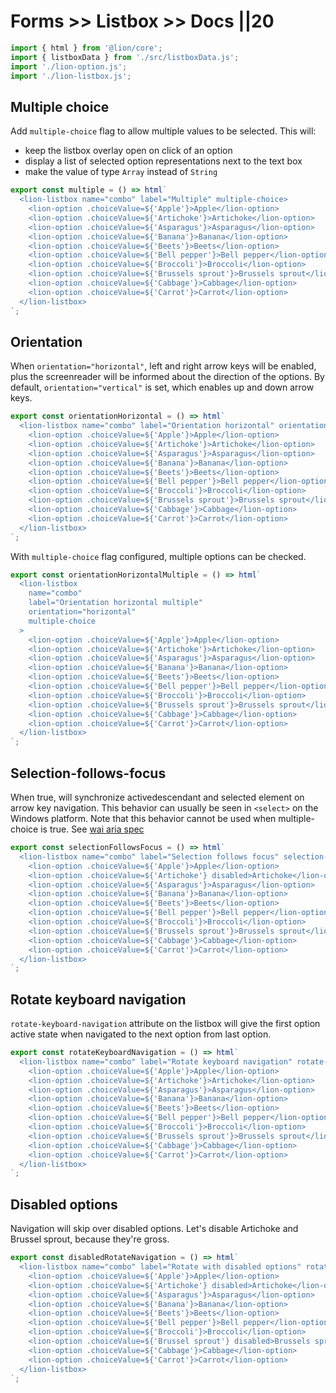 # Forms >> Listbox >> Docs ||20

```js script
import { html } from '@lion/core';
import { listboxData } from './src/listboxData.js';
import './lion-option.js';
import './lion-listbox.js';
```

## Multiple choice

Add `multiple-choice` flag to allow multiple values to be selected.
This will:

- keep the listbox overlay open on click of an option
- display a list of selected option representations next to the text box
- make the value of type `Array` instead of `String`

```js preview-story
export const multiple = () => html`
  <lion-listbox name="combo" label="Multiple" multiple-choice>
    <lion-option .choiceValue=${'Apple'}>Apple</lion-option>
    <lion-option .choiceValue=${'Artichoke'}>Artichoke</lion-option>
    <lion-option .choiceValue=${'Asparagus'}>Asparagus</lion-option>
    <lion-option .choiceValue=${'Banana'}>Banana</lion-option>
    <lion-option .choiceValue=${'Beets'}>Beets</lion-option>
    <lion-option .choiceValue=${'Bell pepper'}>Bell pepper</lion-option>
    <lion-option .choiceValue=${'Broccoli'}>Broccoli</lion-option>
    <lion-option .choiceValue=${'Brussels sprout'}>Brussels sprout</lion-option>
    <lion-option .choiceValue=${'Cabbage'}>Cabbage</lion-option>
    <lion-option .choiceValue=${'Carrot'}>Carrot</lion-option>
  </lion-listbox>
`;
```

## Orientation

When `orientation="horizontal"`, left and right arrow keys will be enabled, plus the screenreader
will be informed about the direction of the options.
By default, `orientation="vertical"` is set, which enables up and down arrow keys.

```js preview-story
export const orientationHorizontal = () => html`
  <lion-listbox name="combo" label="Orientation horizontal" orientation="horizontal">
    <lion-option .choiceValue=${'Apple'}>Apple</lion-option>
    <lion-option .choiceValue=${'Artichoke'}>Artichoke</lion-option>
    <lion-option .choiceValue=${'Asparagus'}>Asparagus</lion-option>
    <lion-option .choiceValue=${'Banana'}>Banana</lion-option>
    <lion-option .choiceValue=${'Beets'}>Beets</lion-option>
    <lion-option .choiceValue=${'Bell pepper'}>Bell pepper</lion-option>
    <lion-option .choiceValue=${'Broccoli'}>Broccoli</lion-option>
    <lion-option .choiceValue=${'Brussels sprout'}>Brussels sprout</lion-option>
    <lion-option .choiceValue=${'Cabbage'}>Cabbage</lion-option>
    <lion-option .choiceValue=${'Carrot'}>Carrot</lion-option>
  </lion-listbox>
`;
```

With `multiple-choice` flag configured, multiple options can be checked.

```js preview-story
export const orientationHorizontalMultiple = () => html`
  <lion-listbox
    name="combo"
    label="Orientation horizontal multiple"
    orientation="horizontal"
    multiple-choice
  >
    <lion-option .choiceValue=${'Apple'}>Apple</lion-option>
    <lion-option .choiceValue=${'Artichoke'}>Artichoke</lion-option>
    <lion-option .choiceValue=${'Asparagus'}>Asparagus</lion-option>
    <lion-option .choiceValue=${'Banana'}>Banana</lion-option>
    <lion-option .choiceValue=${'Beets'}>Beets</lion-option>
    <lion-option .choiceValue=${'Bell pepper'}>Bell pepper</lion-option>
    <lion-option .choiceValue=${'Broccoli'}>Broccoli</lion-option>
    <lion-option .choiceValue=${'Brussels sprout'}>Brussels sprout</lion-option>
    <lion-option .choiceValue=${'Cabbage'}>Cabbage</lion-option>
    <lion-option .choiceValue=${'Carrot'}>Carrot</lion-option>
  </lion-listbox>
`;
```

## Selection-follows-focus

When true, will synchronize activedescendant and selected element on arrow key navigation.
This behavior can usually be seen in `<select>` on the Windows platform.
Note that this behavior cannot be used when multiple-choice is true.
See [wai aria spec](https://www.w3.org/TR/wai-aria-practices/#kbd_selection_follows_focus)

```js preview-story
export const selectionFollowsFocus = () => html`
  <lion-listbox name="combo" label="Selection follows focus" selection-follows-focus>
    <lion-option .choiceValue=${'Apple'}>Apple</lion-option>
    <lion-option .choiceValue=${'Artichoke'} disabled>Artichoke</lion-option>
    <lion-option .choiceValue=${'Asparagus'}>Asparagus</lion-option>
    <lion-option .choiceValue=${'Banana'}>Banana</lion-option>
    <lion-option .choiceValue=${'Beets'}>Beets</lion-option>
    <lion-option .choiceValue=${'Bell pepper'}>Bell pepper</lion-option>
    <lion-option .choiceValue=${'Broccoli'}>Broccoli</lion-option>
    <lion-option .choiceValue=${'Brussels sprout'}>Brussels sprout</lion-option>
    <lion-option .choiceValue=${'Cabbage'}>Cabbage</lion-option>
    <lion-option .choiceValue=${'Carrot'}>Carrot</lion-option>
  </lion-listbox>
`;
```

## Rotate keyboard navigation

`rotate-keyboard-navigation` attribute on the listbox will give the first option active state when navigated to the next option from last option.

```js preview-story
export const rotateKeyboardNavigation = () => html`
  <lion-listbox name="combo" label="Rotate keyboard navigation" rotate-keyboard-navigation>
    <lion-option .choiceValue=${'Apple'}>Apple</lion-option>
    <lion-option .choiceValue=${'Artichoke'}>Artichoke</lion-option>
    <lion-option .choiceValue=${'Asparagus'}>Asparagus</lion-option>
    <lion-option .choiceValue=${'Banana'}>Banana</lion-option>
    <lion-option .choiceValue=${'Beets'}>Beets</lion-option>
    <lion-option .choiceValue=${'Bell pepper'}>Bell pepper</lion-option>
    <lion-option .choiceValue=${'Broccoli'}>Broccoli</lion-option>
    <lion-option .choiceValue=${'Brussels sprout'}>Brussels sprout</lion-option>
    <lion-option .choiceValue=${'Cabbage'}>Cabbage</lion-option>
    <lion-option .choiceValue=${'Carrot'}>Carrot</lion-option>
  </lion-listbox>
`;
```

## Disabled options

Navigation will skip over disabled options. Let's disable Artichoke and Brussel sprout, because they're gross.

```js preview-story
export const disabledRotateNavigation = () => html`
  <lion-listbox name="combo" label="Rotate with disabled options" rotate-keyboard-navigation>
    <lion-option .choiceValue=${'Apple'}>Apple</lion-option>
    <lion-option .choiceValue=${'Artichoke'} disabled>Artichoke</lion-option>
    <lion-option .choiceValue=${'Asparagus'}>Asparagus</lion-option>
    <lion-option .choiceValue=${'Banana'}>Banana</lion-option>
    <lion-option .choiceValue=${'Beets'}>Beets</lion-option>
    <lion-option .choiceValue=${'Bell pepper'}>Bell pepper</lion-option>
    <lion-option .choiceValue=${'Broccoli'}>Broccoli</lion-option>
    <lion-option .choiceValue=${'Brussel sprout'} disabled>Brussels sprout</lion-option>
    <lion-option .choiceValue=${'Cabbage'}>Cabbage</lion-option>
    <lion-option .choiceValue=${'Carrot'}>Carrot</lion-option>
  </lion-listbox>
`;
```
